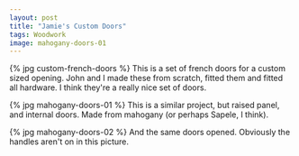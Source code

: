 ```yaml
---
layout: post
title: "Jamie's Custom Doors"
tags: Woodwork
image: mahogany-doors-01
---
```


{% jpg custom-french-doors %} This is a set of french doors for a custom sized opening. John and I made these from scratch, fitted them and fitted all hardware. I think they're a really nice set of doors.

{% jpg mahogany-doors-01 %} This is a similar project, but raised panel, and internal doors. Made from mahogany (or perhaps Sapele, I think).

{% jpg mahogany-doors-02 %} And the same doors opened. Obviously the handles aren't on in this picture.

